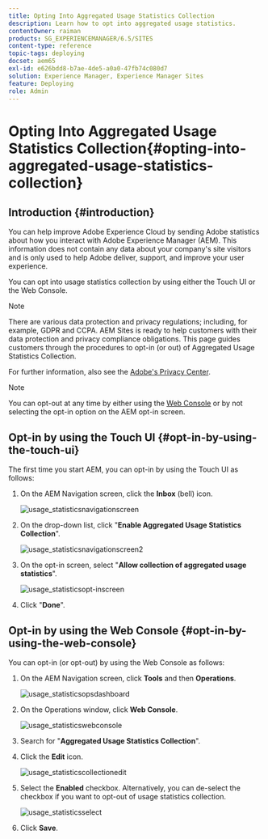 ```yaml
---
title: Opting Into Aggregated Usage Statistics Collection
description: Learn how to opt into aggregated usage statistics.
contentOwner: raiman
products: SG_EXPERIENCEMANAGER/6.5/SITES
content-type: reference
topic-tags: deploying
docset: aem65
exl-id: e626bdd8-b7ae-4de5-a0a0-47fb74c080d7
solution: Experience Manager, Experience Manager Sites
feature: Deploying
role: Admin
---
```

# Opting Into Aggregated Usage Statistics Collection{#opting-into-aggregated-usage-statistics-collection}

## Introduction {#introduction}

You can help improve Adobe Experience Cloud by sending Adobe statistics about how you interact with Adobe Experience Manager (AEM). This information does not contain any data about your company's site visitors and is only used to help Adobe deliver, support, and improve your user experience.

You can opt into usage statistics collection by using either the Touch UI or the Web Console.

>[!NOTE]
>
>There are various data protection and privacy regulations; including, for example, GDPR and CCPA. AEM Sites is ready to help customers with their data protection and privacy compliance obligations. This page guides customers through the procedures to opt-in (or out) of Aggregated Usage Statistics Collection.
>
>For further information, also see the [Adobe's Privacy Center](https://www.adobe.com/privacy.html).

>[!NOTE]
>
>You can opt-out at any time by either using the [Web Console](/help/sites-deploying/opt-in-aggregated-usage-statistics.md#opt-in-by-using-the-web-console) or by not selecting the opt-in option on the AEM opt-in screen.

## Opt-in by using the Touch UI {#opt-in-by-using-the-touch-ui}

The first time you start AEM, you can opt-in by using the Touch UI as follows:

1. On the AEM Navigation screen, click the **Inbox** (bell) icon.

   ![usage_statisticsnavigationscreen](assets/usage_statisticsnavigationscreen.png)

1. On the drop-down list, click "**Enable Aggregated Usage Statistics Collection**".

   ![usage_statisticsnavigationscreen2](assets/usage_statisticsnavigationscreen2.png)

1. On the opt-in screen, select "**Allow collection of aggregated usage statistics**".

   ![usage_statisticsopt-inscreen](assets/usage_statisticsopt-inscreen.png)

1. Click "**Done**".

## Opt-in by using the Web Console {#opt-in-by-using-the-web-console}

You can opt-in (or opt-out) by using the Web Console as follows:

1. On the AEM Navigation screen, click **Tools** and then **Operations**.

   ![usage_statisticsopsdashboard](assets/usage_statisticsopsdashboard.png)

1. On the Operations window, click **Web Console**.

   ![usage_statisticswebconsole](assets/usage_statisticswebconsole.png)

1. Search for "**Aggregated Usage Statistics Collection**".
1. Click the **Edit** icon.

   ![usage_statisticscollectionedit](assets/usage_statisticscollectionedit.png)

1. Select the **Enabled** checkbox. Alternatively, you can de-select the checkbox if you want to opt-out of usage statistics collection.

   ![usage_statisticsselect](assets/usage_statisticsselect.png)

1. Click **Save**.
